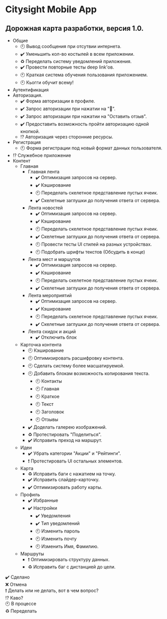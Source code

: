 # Citysight Mobile App

## Дорожная карта разработки, версия 1.0.

+ Общие
  + :clock10: Вывод сообщения при отсутвии интернета.
  + :heavy_check_mark: Уменьшить кол-во костылей в всем приложении.
  + :recycle: Переделать систему уведомлений приложения.
  + :heavy_check_mark: Провести повторные тесты deep link'ов.
  + :clock10: Краткая система обучения пользования приложением.
  + :clock10: Кьогги обучит всему!
 + Аутентификация
  + Авторизация.
    + :heavy_check_mark: Форма авторизации в профиле.
    + :heavy_check_mark: Запрос авторизации при нажатии на ":yellow_heart:".
    + :heavy_check_mark: Запрос авторизации при нажатии на "Оставить отзыв".
    + :heavy_check_mark: Предоставить возможность пройти авторизацию одной кнопкой.
    + :interrobang: Авторизация через сторонние ресурсы.
  + Регистрация 
    + :clock10: Форма регистрации под новый формат данных пользователя.
  + :interrobang: Служебное приложение
+ Контент
  + Главная
    + Главная лента
      + :heavy_check_mark: Оптимизация запросов на сервер.
      + :heavy_check_mark: Кэширование
      + :clock10: Переделать скелетное представление пустых ячеик.
      + :heavy_check_mark: Скелетные заглушки до получения ответа от сервера.
    + Лента новостей
      + :heavy_check_mark: Оптимизация запросов на сервер.
      + :heavy_check_mark: Кэширование
      + :clock10: Переделать скелетное представление пустых ячеик.
      + :heavy_check_mark: Скелетные заглушки до получения ответа от сервера.
      + :clock10: Провести тесты UI стилей на разных устройствах.
      + :clock10: Подобрать шрифты текстов (Обсудить в конце)
    + Лента мест и маршутов
      + :heavy_check_mark: Оптимизация запросов на сервер.
      + :heavy_check_mark: Кэширование
      + :clock10: Переделать скелетное представление пустых ячеик.
      + :heavy_check_mark: Скелетные заглушки до получения ответа от сервера.
    + Лента мероприятий
      + :heavy_check_mark: Оптимизация запросов на сервер.
      + :heavy_check_mark: Кэширование
      + :clock10: Переделать скелетное представление пустых ячеик.
      + :heavy_check_mark: Скелетные заглушки до получения ответа от сервера.
    + Лента скидок и акций
      + :heavy_check_mark: Отключить блок
  + Карточка контента
    + :clock10: Кэширование
    + :clock10: Оптимизировать расшифровку контента.
    + :clock10: Сделать систему более масшатируемой.
    + :clock10: Добавить блокам возможность копирования текста.
      + :clock10: Контакты
      + :clock10: Главная
      + :clock10: Краткое
      + :clock10: Текст
      + :clock10: Заголовок
      + :clock10: Отзывы
    + :heavy_check_mark: Доделать галерею изображений.
    + :recycle: Протестировать "Поделиться".
    + :heavy_check_mark: Исправить преход на маршрут.
  + Идеи
    + :heavy_check_mark: Убрать категории "Акции" и "Рейтинги".
    + :heavy_exclamation_mark: Протестировать UI остальных элементов.
  + Карта
    + :recycle: Исправить баги с нажатием на точку.
    + :heavy_check_mark: Исправить слайдер-карточку.
    + :heavy_check_mark: Оптимизировать работу карты.
  + Профиль
    + :heavy_check_mark: Избранные
    + :heavy_check_mark: Настройки
      + :heavy_check_mark: Уведомления
      + :heavy_check_mark: Тип уведомлений
      + :clock10: Изменить пароль
      + :clock10: Изменить почту
      + :clock10: Изменить Имя, Фамилию.
  + Маршруты
    + :heavy_exclamation_mark: Оптимизировать структуру данных.
    + :recycle: Исправить баг с дистанцией до цели.



:heavy_check_mark: Сделано    
:x: Отмена    
:heavy_exclamation_mark: Делать или не делать, вот в чем вопрос?    
:interrobang: Каво?   
:clock10: В процессе    
:recycle: Переделать    
